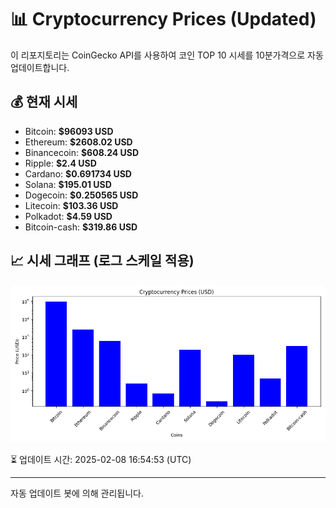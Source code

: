 
# 📊 Cryptocurrency Prices (Updated)

이 리포지토리는 CoinGecko API를 사용하여 코인 TOP 10 시세를 10분가격으로 자동 업데이트합니다.

## 💰 현재 시세
- Bitcoin: **$96093 USD**
- Ethereum: **$2608.02 USD**
- Binancecoin: **$608.24 USD**
- Ripple: **$2.4 USD**
- Cardano: **$0.691734 USD**
- Solana: **$195.01 USD**
- Dogecoin: **$0.250565 USD**
- Litecoin: **$103.36 USD**
- Polkadot: **$4.59 USD**
- Bitcoin-cash: **$319.86 USD**

## 📈 시세 그래프 (로그 스케일 적용)
![Crypto Prices](crypto_prices.png)

⏳ 업데이트 시간: 2025-02-08 16:54:53 (UTC)

---
자동 업데이트 봇에 의해 관리됩니다.
